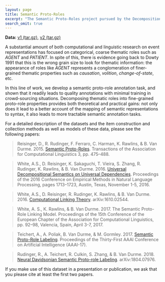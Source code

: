 ```yaml
---
layout: page
title: Semantic Proto-Roles
excerpt: "The Semantic Proto-Roles project pursued by the Decompositional Semantics Initiative."
search_omit: true
---
```


**Data:** [v1 (tar.gz)](protoroles_eng_pb.tar.gz), [v2 (tar.gz)](protoroles_eng_udewt.tar.gz)

A substantial amount of both computational and linguistic research on event representations has focused on categorical, coarse thematic roles such as *AGENT* and *PATIENT*.  In spite of this, there is evidence going back to Dowty 1991 that this is the wrong grain size to look for thematic information: the appearance of roles like *AGENT* represents a conglomeration of finer-grained thematic properties such as *causation*, *volition*, *change-of-state*, etc.  

In this line of work, we develop a semantic proto-role annotation task, and shown that it readily leads to quality annotations with minimal training in crowd-sourcing situations. Decomposing thematic roles into fine-grained proto-role properties provides both theoretical and practical gains: not only does it lead to a better account of the mapping of semantic representations to syntax, it also leads to more tractable semantic annotation tasks.

For a detailed description of the datasets and the item construction and collection methods as well as models of these data, please see the following papers:

> Reisinger, D., R. Rudinger, F. Ferraro, C. Harman, K. Rawlins, & B. Van Durme. 2015. [Semantic Proto-Roles](https://tacl2013.cs.columbia.edu/ojs/index.php/tacl/article/view/674/149).  Transactions of the Association for Computational Linguistics 3, pp. 475–488.

> White, A.S., D. Reisinger, K. Sakaguchi, T. Vieira, S. Zhang, R. Rudinger, K. Rawlins, & B. Van Durme. 2016. [Universal Decompositional Semantics on Universal Dependencies](https://aclweb.org/anthology/D16-1177). Proceedings of the 2016 Conference on Empirical Methods in Natural Language Processing, pages 1713–1723, Austin, Texas, November 1-5, 2016.

> White, A.S., D. Reisinger, R. Rudinger, K. Rawlins, & B. Van Durme. 2016. [Computational Linking Theory](https://arxiv.org/abs/1610.02544). arXiv:1610.02544.

> White, A. S., K. Rawlins, & B. Van Durme. 2017. The Semantic Proto-Role Linking Model. Proceedings of the 15th Conference of the European Chapter of the Association for Computational Linguistics, pp. 92–98, Valencia, Spain, April 3-7, 2017.

> Teichert, A., A. Poliak, B. Van Durme, & M. Gormley. 2017. [Semantic Proto-Role Labeling](https://aaai.org/ocs/index.php/AAAI/AAAI17/paper/view/14997/14053). Proceedings of the Thirty-First AAAI Conference on Artificial Intelligence (AAAI-17).

> Rudinger, R., A. Teichert, R. Culkin, S. Zhang, & B. Van Durme. 2018. [Neural Davidsonian Semantic Proto-role Labeling](https://arxiv.org/pdf/1804.07976). arXiv:1804.07976.

If you make use of this dataset in a presentation or publication, we ask that you please cite at least the first two papers.
